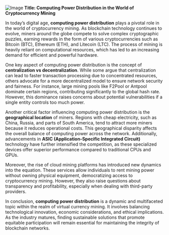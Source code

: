 
![Image](https://github.com/user-attachments/assets/31692037-0104-4703-abd1-696b6a7dd41b)
**Title: Computing Power Distribution in the World of Cryptocurrency Mining**

In today’s digital age, **computing power distribution** plays a pivotal role in the world of cryptocurrency mining. As blockchain technology continues to evolve, miners around the globe compete to solve complex cryptographic puzzles, earning rewards in the form of various cryptocurrencies such as Bitcoin (BTC), Ethereum (ETH), and Litecoin (LTC). The process of mining is heavily reliant on computational resources, which has led to an increasing demand for efficient and powerful hardware.

One key aspect of computing power distribution is the concept of **centralization vs decentralization**. While some argue that centralization can lead to faster transaction processing due to concentrated resources, others advocate for a more decentralized model to ensure network security and fairness. For instance, large mining pools like F2Pool or Antpool dominate certain regions, contributing significantly to the global hash rate. However, this dominance raises concerns about potential vulnerabilities if a single entity controls too much power.

Another critical factor influencing computing power distribution is the **geographical location** of miners. Regions with cheap electricity, such as China, Russia, and parts of South America, tend to attract more miners because it reduces operational costs. This geographical disparity affects the overall balance of computing power across the network. Additionally, advancements in **ASIC (Application-Specific Integrated Circuit)** technology have further intensified the competition, as these specialized devices offer superior performance compared to traditional CPUs and GPUs.

Moreover, the rise of cloud mining platforms has introduced new dynamics into the equation. These services allow individuals to rent mining power without owning physical equipment, democratizing access to cryptocurrency mining. However, they also raise questions about transparency and profitability, especially when dealing with third-party providers.

In conclusion, **computing power distribution** is a dynamic and multifaceted topic within the realm of virtual currency mining. It involves balancing technological innovation, economic considerations, and ethical implications. As the industry matures, finding sustainable solutions that promote equitable participation will remain essential for maintaining the integrity of blockchain networks.